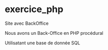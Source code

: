 # exercice_php
Site avec BackOffice


Nous avons un Back-Office
en PHP procédural

Utilisatant une base de donnée SQL
